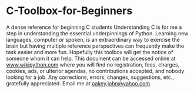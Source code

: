 # C-Toolbox-for-Beginners
A dense reference for beginning C students
Understanding C is for me a step in understanding the essential underpinnings of Python. Learning new languages, computer or spoken, is an extraordinary way to exercise the brain but having multiple reference perspectives can frequently make the task easier and more fun.  Hopefully this toolbox will get the notice of someone whom it can help.  This document can be accessed online at www.wikipython.com where you will find no registration, fees, charges, cookies, ads, or ulterior agendas, no contributions accepted, and nobody looking for a job.  Any corrections, errors, changes, suggestions, etc., gratefully appreciated. Email me at oakey.john@yahoo.com
